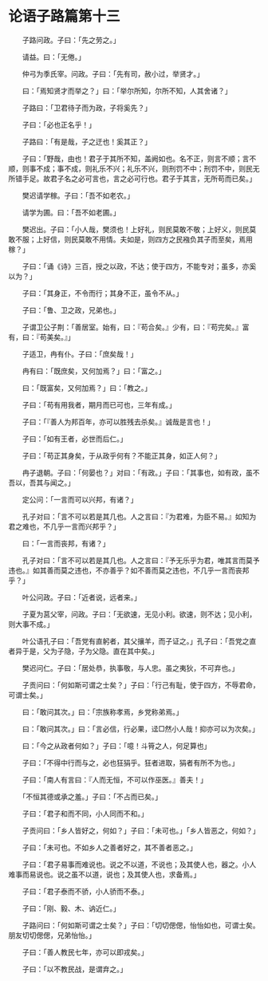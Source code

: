 # 论语子路篇第十三

　　子路问政。子曰：「先之劳之。」

　　请益。曰：「无倦。」

　　仲弓为季氏宰。问政。子曰：「先有司，赦小过，举贤才。」

　　曰：「焉知贤才而举之？」曰：「举尔所知，尔所不知，人其舍诸？」

　　子路曰：「卫君待子而为政，子将奚先？」

　　子曰：「必也正名乎！」

　　子路曰：「有是哉，子之迂也！奚其正？」

　　子曰：「野哉，由也！君子于其所不知，盖阙如也。名不正，则言不顺；言不顺，则事不成；事不成，则礼乐不兴；礼乐不兴，则刑罚不中；刑罚不中，则民无所错手足。故君子名之必可言也，言之必可行也。君子于其言，无所苟而已矣。」

　　樊迟请学稼。子曰：「吾不如老农。」

　　请学为圃。曰：「吾不如老圃。」

　　樊迟出。子曰：「小人哉，樊须也！上好礼，则民莫敢不敬；上好义，则民莫敢不服；上好信，则民莫敢不用情。夫如是，则四方之民襁负其子而至矣，焉用稼？」

　　子曰：「诵《诗》三百，授之以政，不达；使于四方，不能专对；虽多，亦奚以为？」

　　子曰：「其身正，不令而行；其身不正，虽令不从。」

　　子曰：「鲁、卫之政，兄弟也。」

　　子谓卫公子荆：「善居室。始有，曰：『苟合矣。』少有，曰：『苟完矣。』富有，曰：『苟美矣。』」

　　子适卫，冉有仆。子曰：「庶矣哉！」

　　冉有曰：「既庶矣，又何加焉？」曰：「富之。」

　　曰：「既富矣，又何加焉？」曰：「教之。」

　　子曰：「苟有用我者，期月而已可也，三年有成。」

　　子曰：「『善人为邦百年，亦可以胜残去杀矣。』诚哉是言也！」

　　子曰：「如有王者，必世而后仁。」

　　子曰：「苟正其身矣，于从政乎何有？不能正其身，如正人何？」

　　冉子退朝。子曰：「何晏也？」对曰：「有政。」子曰：「其事也，如有政，虽不吾以，吾其与闻之。」

　　定公问：「一言而可以兴邦，有诸？」

　　孔子对曰：「言不可以若是其几也。人之言曰：『为君难，为臣不易。』如知为君之难也，不几乎一言而兴邦乎？」

　　曰：「一言而丧邦，有诸？」

　　孔子对曰：「言不可以若是其几也。人之言曰：『予无乐乎为君，唯其言而莫予违也。』如其善而莫之违也，不亦善乎？如不善而莫之违也，不几乎一言而丧邦乎？」

　　叶公问政。子曰：「近者说，远者来。」

　　子夏为莒父宰，问政。子曰：「无欲速，无见小利。欲速，则不达；见小利，则大事不成。」

　　叶公语孔子曰：「吾党有直躬者，其父攘羊，而子证之。」孔子曰：「吾党之直者异于是，父为子隐，子为父隐。直在其中矣。」

　　樊迟问仁。子曰：「居处恭，执事敬，与人忠。虽之夷狄，不可弃也。」

　　子贡问曰：「何如斯可谓之士矣？」子曰：「行己有耻，使于四方，不辱君命，可谓士矣。」

　　曰：「敢问其次。」曰：「宗族称孝焉，乡党称弟焉。」

　　曰：「敢问其次。」曰：「言必信，行必果，迳□然小人哉！抑亦可以为次矣。」

　　曰：「今之从政者何如？」子曰：「噫！斗筲之人，何足算也」

　　子曰：「不得中行而与之，必也狂狷乎。狂者进取，狷者有所不为也。」

　　子曰：「南人有言曰：『人而无恒，不可以作巫医。』善夫！」

　　「不恒其德或承之羞。」子曰：「不占而已矣。」

　　子曰：「君子和而不同，小人同而不和。」

　　子贡问曰：「乡人皆好之，何如？」子曰：「未可也。」「乡人皆恶之，何如？」

　　子曰：「未可也。不如乡人之善者好之，其不善者恶之。」

　　子曰：「君子易事而难说也。说之不以道，不说也；及其使人也，器之。小人难事而易说也。说之虽不以道，说也；及其使人也，求备焉。」

　　子曰：「君子泰而不骄，小人骄而不泰。」

　　子曰：「刚、毅、木、讷近仁。」

　　子路问曰：「何如斯可谓之士矣？」子曰：「切切偲偲，怡怡如也，可谓士矣。朋友切切偲偲，兄弟怡怡。」

　　子曰：「善人教民七年，亦可以即戎矣。」

　　子曰：「以不教民战，是谓弃之。」